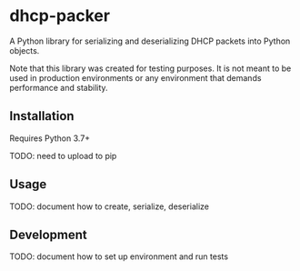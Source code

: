 # dhcp-packer
A Python library for serializing and deserializing DHCP packets into Python
objects.

Note that this library was created for testing purposes. It is not meant to be
used in production environments or any environment that demands performance and
stability.

## Installation
Requires Python 3.7+

TODO: need to upload to pip

## Usage
TODO: document how to create, serialize, deserialize

## Development
TODO: document how to set up environment and run tests
